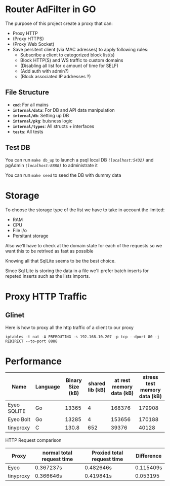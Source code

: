 # Router AdFilter in GO

The purpose of this project create a proxy that can:
  - Proxy HTTP
  - (Proxy HTTPS)
  - (Proxy Web Socket)
  - Save persitent client (via MAC adresses) to apply following rules:
    - Subscribe a client to categorized block list(s)
    - Block HTTP(S) and WS traffic to custom domains
    - (Disabling all list for x amount of time for SELF)
    - (Add auth with admin?)
    - (Block associated IP addresses ?)

## File Structure

- **`cmd`**: For all mains
- **`internal/data`**: For DB and API data manipulation
- **`internal/db`**: Setting up DB
- **`internal/pkg`**: buisness logic
- **`internal/types`**: All structs + interfaces
- **`tests`**: All tests

## Test DB

 You can run `make db_up` to launch a psql local DB *`(localhost:5432)`* and pgAdmin *`(localhost:8888)`* to administrate it

 You can run `make seed` to seed the DB with dummy data

# Storage

To choose the storage type of the list we have to take in account the limited:

- RAM
- CPU
- File i/o
- Persitant storage

Also we'll have to check at the domain state for each of the requests so we want this to be retrived as fast as possible

Knowing all that SqlLite seems to be the best choice.

Since Sql Lite is storing the data in a file we'll prefer batch inserts for repeted inserts such as the lists imports.

# Proxy HTTP Traffic
## Glinet

Here is how to proxy all the http traffic of a client to our proxy

 `iptables -t nat -A PREROUTING -s 192.168.10.207 -p tcp --dport 80 -j REDIRECT --to-port 8888`

# Performance

Name|Language|Binary Size (kB)|shared lib (kB)|at rest memory data (kB)|stress test memory data (kB)
---|---|---|---|---|---
Eyeo SQLITE|Go|13365|4|168376|179908
Eyeo Bolt|Go|13285|4|153656|170188
tinyproxy|C|130.8|652|39376|40128

HTTP Request comparison

 Proxy|normal total request time|Proxied total request time|Difference
---|---|---|---
Eyeo|0.367237s|0.482646s|0.115409s
tinyproxy|0.366646s|0.419841s|0.053195

